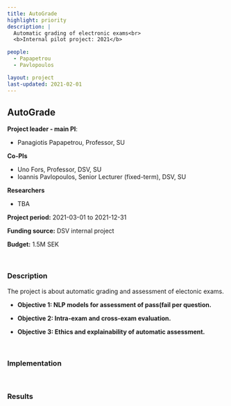 ```yaml
---
title: AutoGrade
highlight: priority
description: |
  Automatic grading of electronic exams<br>
  <b>Internal pilot project: 2021</b>

people:
  - Papapetrou
  - Pavlopoulos

layout: project
last-updated: 2021-02-01
---
```


## AutoGrade


**Project leader - main PI**:
- Panagiotis Papapetrou, Professor, SU

**Co-PIs**
- Uno Fors, Professor, DSV, SU
- Ioannis Pavlopoulos,  Senior Lecturer (fixed-term), DSV, SU

**Researchers**
- TBA

**Project period:** 2021-03-01 to 2021-12-31

**Funding source:** DSV internal project

**Budget:** 1.5M SEK


<br>

### Description

The project is about automatic grading and assessment of electonic exams.

- **Objective 1: NLP models for assessment of pass(fail per question.**  

- **Objective 2: Intra-exam and cross-exam evaluation.** 

- **Objective 3: Ethics and explainability of automatic assessment.** 


<br>

### Implementation

<br>

### Results

